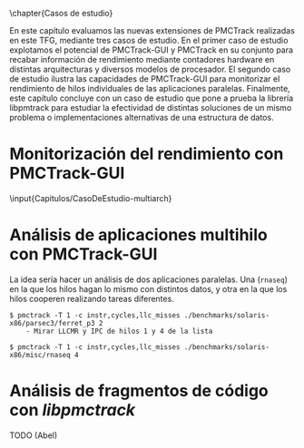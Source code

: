 \chapter{Casos de estudio}

En este capítulo evaluamos las nuevas extensiones de PMCTrack realizadas en este TFG, mediante tres casos de estudio. En el primer caso de estudio explotamos el potencial de PMCTrack-GUI y PMCTrack en su conjunto para recabar información de rendimiento mediante contadores hardware en distintas arquitecturas y diversos modelos de procesador. El segundo caso de estudio ilustra las capacidades de PMCTrack-GUI para monitorizar el rendimiento de hilos individuales de las aplicaciones paralelas. Finalmente, este capítulo concluye con un caso de estudio que pone a prueba la librería libpmtrack para estudiar la efectividad de distintas soluciones de un mismo problema o implementaciones alternativas de una estructura de datos.


# Monitorización del rendimiento con PMCTrack-GUI

\input{Capitulos/CasoDeEstudio-multiarch}

# Análisis de aplicaciones multihilo con PMCTrack-GUI


La idea sería hacer un análisis de dos aplicaciones paralelas. Una (`rnaseq`) en la que los hilos hagan lo mismo con distintos datos, y otra en la que los hilos cooperen realizando tareas diferentes.

	$ pmctrack -T 1 -c instr,cycles,llc_misses ./benchmarks/solaris-x86/parsec3/ferret_p3 2
		- Mirar LLCMR y IPC de hilos 1 y 4 de la lista
 	
 	$ pmctrack -T 1 -c instr,cycles,llc_misses ./benchmarks/solaris-x86/misc/rnaseq 4


# Análisis de fragmentos de código con _libpmctrack_

TODO (Abel)
